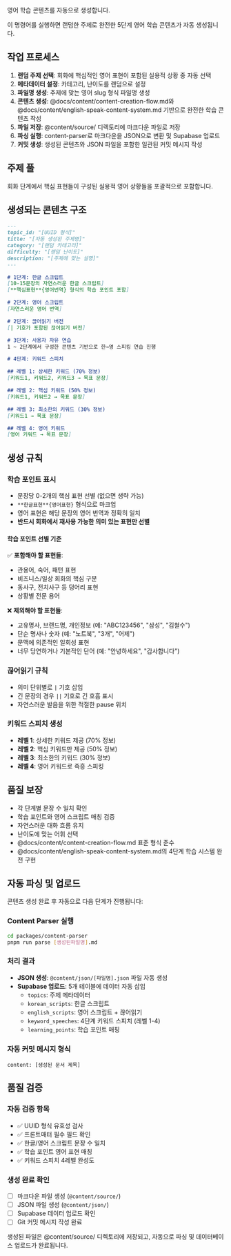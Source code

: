 영어 학습 콘텐츠를 자동으로 생성합니다.

이 명령어를 실행하면 랜덤한 주제로 완전한 5단계 영어 학습 콘텐츠가 자동 생성됩니다.

## 작업 프로세스

1. **랜덤 주제 선택**: 회화에 핵심적인 영어 표현이 포함된 실용적 상황 중 자동 선택
2. **메타데이터 설정**: 카테고리, 난이도를 랜덤으로 설정  
3. **파일명 생성**: 주제에 맞는 영어 slug 형식 파일명 생성
4. **콘텐츠 생성**: @docs/content/content-creation-flow.md와 @docs/content/english-speak-content-system.md 기반으로 완전한 학습 콘텐츠 작성
5. **파일 저장**: @content/source/ 디렉토리에 마크다운 파일로 저장
6. **파싱 실행**: content-parser로 마크다운을 JSON으로 변환 및 Supabase 업로드
7. **커밋 생성**: 생성된 콘텐츠와 JSON 파일을 포함한 일관된 커밋 메시지 작성

## 주제 풀

회화 단계에서 핵심 표현들이 구성된 실용적 영어 상황들을 포괄적으로 포함합니다.


## 생성되는 콘텐츠 구조

```markdown
---
topic_id: "[UUID 형식]"
title: "[자동 생성된 주제명]"
category: "[랜덤 카테고리]"
difficulty: "[랜덤 난이도]" 
description: "[주제에 맞는 설명]"
---

# 1단계: 한글 스크립트
[10-15문장의 자연스러운 한글 스크립트]
[**핵심표현**{영어번역} 형식의 학습 포인트 포함]

# 2단계: 영어 스크립트
[자연스러운 영어 번역]

# 2단계: 끊어읽기 버전
[| 기호가 포함된 끊어읽기 버전]

# 3단계: 사용자 자유 연습
1 ~ 2단계에서 구성한 콘텐츠 기반으로 한→영 스피킹 연습 진행

# 4단계: 키워드 스피치

## 레벨 1: 상세한 키워드 (70% 정보)
[키워드1, 키워드2, 키워드3 → 목표 문장]

## 레벨 2: 핵심 키워드 (50% 정보)
[키워드1, 키워드2 → 목표 문장]

## 레벨 3: 최소한의 키워드 (30% 정보)
[키워드1 → 목표 문장]

## 레벨 4: 영어 키워드
[영어 키워드 → 목표 문장]
```

## 생성 규칙

### 학습 포인트 표시
- 문장당 0-2개의 핵심 표현 선별 (없으면 생략 가능)
- `**한글표현**{영어표현}` 형식으로 마크업
- 영어 표현은 해당 문장의 영어 번역과 정확히 일치
- **반드시 회화에서 재사용 가능한 의미 있는 표현만 선별**

#### 학습 포인트 선별 기준
✅ **포함해야 할 표현들**:
- 관용어, 숙어, 패턴 표현
- 비즈니스/일상 회화의 핵심 구문
- 동사구, 전치사구 등 덩어리 표현
- 상황별 전문 용어

❌ **제외해야 할 표현들**:
- 고유명사, 브랜드명, 개인정보 (예: "ABC123456", "삼성", "김철수")
- 단순 명사나 숫자 (예: "노트북", "3개", "어제")
- 문맥에 의존적인 일회성 표현
- 너무 당연하거나 기본적인 단어 (예: "안녕하세요", "감사합니다")

### 끊어읽기 규칙  
- 의미 단위별로 `|` 기호 삽입
- 긴 문장의 경우 `||` 기호로 긴 호흡 표시
- 자연스러운 발음을 위한 적절한 pause 위치

### 키워드 스피치 생성
- **레벨 1**: 상세한 키워드 제공 (70% 정보)
- **레벨 2**: 핵심 키워드만 제공 (50% 정보)  
- **레벨 3**: 최소한의 키워드 (30% 정보)
- **레벨 4**: 영어 키워드로 즉흥 스피킹

## 품질 보장
- 각 단계별 문장 수 일치 확인
- 학습 포인트와 영어 스크립트 매칭 검증  
- 자연스러운 대화 흐름 유지
- 난이도에 맞는 어휘 선택
- @docs/content/content-creation-flow.md 표준 형식 준수
- @docs/content/english-speak-content-system.md의 4단계 학습 시스템 완전 구현

## 자동 파싱 및 업로드

콘텐츠 생성 완료 후 자동으로 다음 단계가 진행됩니다:

### Content Parser 실행
```bash
cd packages/content-parser
pnpm run parse [생성된파일명].md
```

### 처리 결과
- **JSON 생성**: `@content/json/[파일명].json` 파일 자동 생성
- **Supabase 업로드**: 5개 테이블에 데이터 자동 삽입
  - `topics`: 주제 메타데이터
  - `korean_scripts`: 한글 스크립트
  - `english_scripts`: 영어 스크립트 + 끊어읽기
  - `keyword_speeches`: 4단계 키워드 스피치 (레벨 1-4)
  - `learning_points`: 학습 포인트 매핑

### 자동 커밋 메시지 형식
```
content: [생성된 문서 제목]
```

## 품질 검증

### 자동 검증 항목
- ✅ UUID 형식 유효성 검사
- ✅ 프론트매터 필수 필드 확인
- ✅ 한글/영어 스크립트 문장 수 일치
- ✅ 학습 포인트 영어 표현 매칭
- ✅ 키워드 스피치 4레벨 완성도

### 생성 완료 확인
- [ ] 마크다운 파일 생성 (`@content/source/`)
- [ ] JSON 파일 생성 (`@content/json/`)
- [ ] Supabase 데이터 업로드 확인
- [ ] Git 커밋 메시지 작성 완료

생성된 파일은 @content/source/ 디렉토리에 저장되고, 자동으로 파싱 및 데이터베이스 업로드가 완료됩니다.
